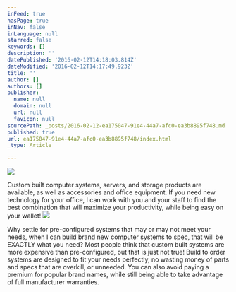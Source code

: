 ```yaml
---
inFeed: true
hasPage: true
inNav: false
inLanguage: null
starred: false
keywords: []
description: ''
datePublished: '2016-02-12T14:18:03.814Z'
dateModified: '2016-02-12T14:17:49.923Z'
title: ''
author: []
authors: []
publisher:
  name: null
  domain: null
  url: null
  favicon: null
sourcePath: _posts/2016-02-12-ea175047-91e4-44a7-afc0-ea3b8895f748.md
published: true
url: ea175047-91e4-44a7-afc0-ea3b8895f748/index.html
_type: Article

---
```

![](https://the-grid-user-content.s3-us-west-2.amazonaws.com/0d548180-1ce4-439b-93e3-f8b4e7935f0b.jpg)

Custom built computer systems, servers, and storage products are available, as well as accessories and office equipment. If you need new technology for your office, I can work with you and 
your staff to find the best combination that will maximize your 
productivity, while being easy on your wallet!
![](https://the-grid-user-content.s3-us-west-2.amazonaws.com/2d140e02-6835-4979-b1b2-dcdc59e53dd6.jpg)

Why settle for pre-configured systems that may or may not meet your needs, when I can build brand new computer systems to spec, that will be EXACTLY what you need? Most people think that custom built systems are more expensive than pre-configured, but that is just not true! Build to order systems are designed to fit your needs perfectly, no wasting money of parts and specs that are overkill, or unneeded. You can also avoid paying a premium for popular brand names, while still being able to take advantage of full manufacturer warranties.
